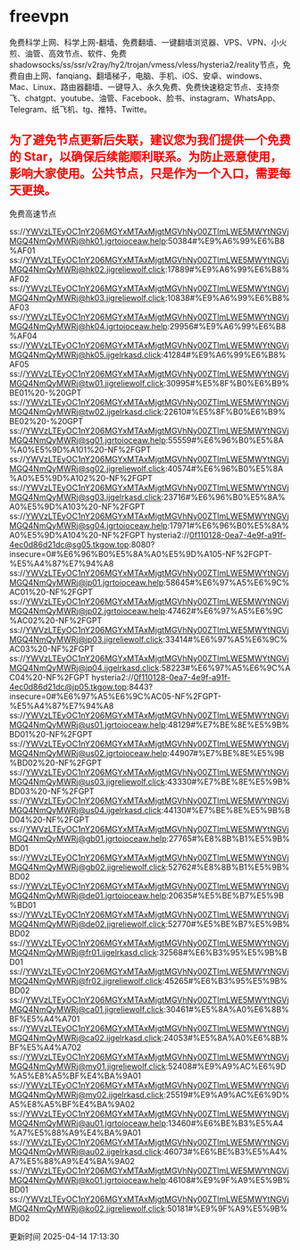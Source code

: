 # freevpn

免费科学上网、科学上网-翻墙、免费翻墙、一键翻墙浏览器、VPS、VPN、小火煎、油管、高效节点、软件、免费shadowsocks/ss/ssr/v2ray/hy2/trojan/vmess/vless/hysteria2/reality节点，免费自由上网、fanqiang、翻墙梯子，电脑、手机、iOS、安卓、windows、Mac、Linux、路由器翻墙、一键导入、永久免费、免费快速稳定节点、支持奈飞、chatgpt、youtube、油管、Facebook、脸书、instagram、WhatsApp、Telegram、纸飞机、tg、推特、Twitte。

## <font color="red">为了避免节点更新后失联，建议您为我们提供一个免费的 Star，以确保后续能顺利联系。为防止恶意使用，影响大家使用。公共节点，只是作为一个入口，需要每天更换。</font>

免费高速节点

ss://YWVzLTEyOC1nY206MGYxMTAxMjgtMGVhNy00ZTlmLWE5MWYtNGVjMGQ4NmQyMWRj@hk01.jgrtoioceaw.help:50384#%E9%A6%99%E6%B8%AF01
ss://YWVzLTEyOC1nY206MGYxMTAxMjgtMGVhNy00ZTlmLWE5MWYtNGVjMGQ4NmQyMWRj@hk02.jigreliewolf.click:17889#%E9%A6%99%E6%B8%AF02
ss://YWVzLTEyOC1nY206MGYxMTAxMjgtMGVhNy00ZTlmLWE5MWYtNGVjMGQ4NmQyMWRj@hk03.jigreliewolf.click:10838#%E9%A6%99%E6%B8%AF03
ss://YWVzLTEyOC1nY206MGYxMTAxMjgtMGVhNy00ZTlmLWE5MWYtNGVjMGQ4NmQyMWRj@hk04.jgrtoioceaw.help:29956#%E9%A6%99%E6%B8%AF04
ss://YWVzLTEyOC1nY206MGYxMTAxMjgtMGVhNy00ZTlmLWE5MWYtNGVjMGQ4NmQyMWRj@hk05.ijgelrkasd.click:41284#%E9%A6%99%E6%B8%AF05
ss://YWVzLTEyOC1nY206MGYxMTAxMjgtMGVhNy00ZTlmLWE5MWYtNGVjMGQ4NmQyMWRj@tw01.jigreliewolf.click:30995#%E5%8F%B0%E6%B9%BE01%20-%20GPT
ss://YWVzLTEyOC1nY206MGYxMTAxMjgtMGVhNy00ZTlmLWE5MWYtNGVjMGQ4NmQyMWRj@tw02.ijgelrkasd.click:22610#%E5%8F%B0%E6%B9%BE02%20-%20GPT
ss://YWVzLTEyOC1nY206MGYxMTAxMjgtMGVhNy00ZTlmLWE5MWYtNGVjMGQ4NmQyMWRj@sg01.jgrtoioceaw.help:55559#%E6%96%B0%E5%8A%A0%E5%9D%A101%20-NF%2FGPT
ss://YWVzLTEyOC1nY206MGYxMTAxMjgtMGVhNy00ZTlmLWE5MWYtNGVjMGQ4NmQyMWRj@sg02.jigreliewolf.click:40574#%E6%96%B0%E5%8A%A0%E5%9D%A102%20-NF%2FGPT
ss://YWVzLTEyOC1nY206MGYxMTAxMjgtMGVhNy00ZTlmLWE5MWYtNGVjMGQ4NmQyMWRj@sg03.ijgelrkasd.click:23716#%E6%96%B0%E5%8A%A0%E5%9D%A103%20-NF%2FGPT
ss://YWVzLTEyOC1nY206MGYxMTAxMjgtMGVhNy00ZTlmLWE5MWYtNGVjMGQ4NmQyMWRj@sg04.jgrtoioceaw.help:17971#%E6%96%B0%E5%8A%A0%E5%9D%A104%20-NF%2FGPT
hysteria2://0f110128-0ea7-4e9f-a91f-4ec0d86d21dc@sg05.tkgow.top:8080?insecure=0#%E6%96%B0%E5%8A%A0%E5%9D%A105-NF%2FGPT-%E5%A4%87%E7%94%A8
ss://YWVzLTEyOC1nY206MGYxMTAxMjgtMGVhNy00ZTlmLWE5MWYtNGVjMGQ4NmQyMWRj@jp01.jgrtoioceaw.help:58645#%E6%97%A5%E6%9C%AC01%20-NF%2FGPT
ss://YWVzLTEyOC1nY206MGYxMTAxMjgtMGVhNy00ZTlmLWE5MWYtNGVjMGQ4NmQyMWRj@jp02.jgrtoioceaw.help:47462#%E6%97%A5%E6%9C%AC02%20-NF%2FGPT
ss://YWVzLTEyOC1nY206MGYxMTAxMjgtMGVhNy00ZTlmLWE5MWYtNGVjMGQ4NmQyMWRj@jp03.jigreliewolf.click:33414#%E6%97%A5%E6%9C%AC03%20-NF%2FGPT
ss://YWVzLTEyOC1nY206MGYxMTAxMjgtMGVhNy00ZTlmLWE5MWYtNGVjMGQ4NmQyMWRj@jp04.ijgelrkasd.click:58223#%E6%97%A5%E6%9C%AC04%20-NF%2FGPT
hysteria2://0f110128-0ea7-4e9f-a91f-4ec0d86d21dc@jp05.tkgow.top:8443?insecure=0#%E6%97%A5%E6%9C%AC05-NF%2FGPT-%E5%A4%87%E7%94%A8
ss://YWVzLTEyOC1nY206MGYxMTAxMjgtMGVhNy00ZTlmLWE5MWYtNGVjMGQ4NmQyMWRj@us01.jgrtoioceaw.help:48129#%E7%BE%8E%E5%9B%BD01%20-NF%2FGPT
ss://YWVzLTEyOC1nY206MGYxMTAxMjgtMGVhNy00ZTlmLWE5MWYtNGVjMGQ4NmQyMWRj@us02.jgrtoioceaw.help:44907#%E7%BE%8E%E5%9B%BD02%20-NF%2FGPT
ss://YWVzLTEyOC1nY206MGYxMTAxMjgtMGVhNy00ZTlmLWE5MWYtNGVjMGQ4NmQyMWRj@us03.jigreliewolf.click:43330#%E7%BE%8E%E5%9B%BD03%20-NF%2FGPT
ss://YWVzLTEyOC1nY206MGYxMTAxMjgtMGVhNy00ZTlmLWE5MWYtNGVjMGQ4NmQyMWRj@us04.ijgelrkasd.click:44130#%E7%BE%8E%E5%9B%BD04%20-NF%2FGPT
ss://YWVzLTEyOC1nY206MGYxMTAxMjgtMGVhNy00ZTlmLWE5MWYtNGVjMGQ4NmQyMWRj@gb01.jgrtoioceaw.help:27765#%E8%8B%B1%E5%9B%BD01
ss://YWVzLTEyOC1nY206MGYxMTAxMjgtMGVhNy00ZTlmLWE5MWYtNGVjMGQ4NmQyMWRj@gb02.jigreliewolf.click:52762#%E8%8B%B1%E5%9B%BD02
ss://YWVzLTEyOC1nY206MGYxMTAxMjgtMGVhNy00ZTlmLWE5MWYtNGVjMGQ4NmQyMWRj@de01.jgrtoioceaw.help:20635#%E5%BE%B7%E5%9B%BD01
ss://YWVzLTEyOC1nY206MGYxMTAxMjgtMGVhNy00ZTlmLWE5MWYtNGVjMGQ4NmQyMWRj@de02.jigreliewolf.click:52770#%E5%BE%B7%E5%9B%BD02
ss://YWVzLTEyOC1nY206MGYxMTAxMjgtMGVhNy00ZTlmLWE5MWYtNGVjMGQ4NmQyMWRj@fr01.ijgelrkasd.click:32568#%E6%B3%95%E5%9B%BD01
ss://YWVzLTEyOC1nY206MGYxMTAxMjgtMGVhNy00ZTlmLWE5MWYtNGVjMGQ4NmQyMWRj@fr02.jigreliewolf.click:45265#%E6%B3%95%E5%9B%BD02
ss://YWVzLTEyOC1nY206MGYxMTAxMjgtMGVhNy00ZTlmLWE5MWYtNGVjMGQ4NmQyMWRj@ca01.jigreliewolf.click:30461#%E5%8A%A0%E6%8B%BF%E5%A4%A701
ss://YWVzLTEyOC1nY206MGYxMTAxMjgtMGVhNy00ZTlmLWE5MWYtNGVjMGQ4NmQyMWRj@ca02.ijgelrkasd.click:24053#%E5%8A%A0%E6%8B%BF%E5%A4%A702
ss://YWVzLTEyOC1nY206MGYxMTAxMjgtMGVhNy00ZTlmLWE5MWYtNGVjMGQ4NmQyMWRj@my01.jigreliewolf.click:52408#%E9%A9%AC%E6%9D%A5%E8%A5%BF%E4%BA%9A01
ss://YWVzLTEyOC1nY206MGYxMTAxMjgtMGVhNy00ZTlmLWE5MWYtNGVjMGQ4NmQyMWRj@my02.ijgelrkasd.click:25519#%E9%A9%AC%E6%9D%A5%E8%A5%BF%E4%BA%9A02
ss://YWVzLTEyOC1nY206MGYxMTAxMjgtMGVhNy00ZTlmLWE5MWYtNGVjMGQ4NmQyMWRj@au01.jgrtoioceaw.help:13460#%E6%BE%B3%E5%A4%A7%E5%88%A9%E4%BA%9A01
ss://YWVzLTEyOC1nY206MGYxMTAxMjgtMGVhNy00ZTlmLWE5MWYtNGVjMGQ4NmQyMWRj@au02.ijgelrkasd.click:46073#%E6%BE%B3%E5%A4%A7%E5%88%A9%E4%BA%9A02
ss://YWVzLTEyOC1nY206MGYxMTAxMjgtMGVhNy00ZTlmLWE5MWYtNGVjMGQ4NmQyMWRj@ko01.jgrtoioceaw.help:46108#%E9%9F%A9%E5%9B%BD01
ss://YWVzLTEyOC1nY206MGYxMTAxMjgtMGVhNy00ZTlmLWE5MWYtNGVjMGQ4NmQyMWRj@ko02.jigreliewolf.click:50181#%E9%9F%A9%E5%9B%BD02


更新时间 2025-04-14 17:13:30